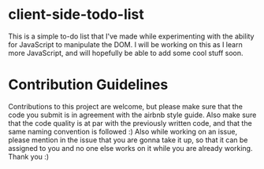 # client-side-todo-list
This is a simple to-do list that I've made while experimenting with the ability for JavaScript to manipulate the DOM.
I will be working on this as I learn more JavaScript, and will hopefully be able to add some cool stuff soon.

# Contribution Guidelines
Contributions to this project are welcome, but please make sure that the code you submit is in agreement with the airbnb style guide. Also make sure that the code quality is at par with the previously written code, and that the same naming convention is followed :)
Also while working on an issue, please mention in the issue that you are gonna take it up, so that it can be assigned to you and no one else works on it while you are already working.
Thank you :)
